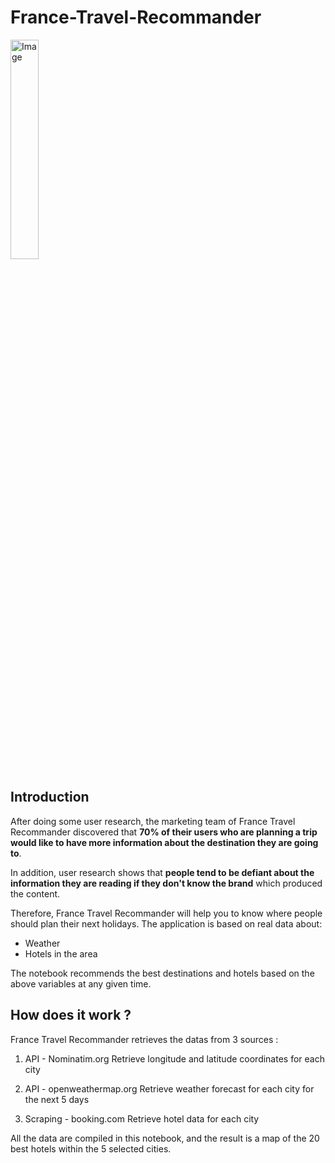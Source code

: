 # France-Travel-Recommander

<img src="https://th.bing.com/th/id/OIG.lH3gebRlw2.bpx0iqRae?pid=ImgGn" alt="Image" width="30%" height="30%">

## Introduction

After doing some user research, the marketing team of France Travel Recommander discovered that **70% of their users who are planning a trip would like to have more information about the destination they are going to**. 

In addition, user research shows that **people tend to be defiant about the information they are reading if they don't know the brand** which produced the content. 

Therefore, France Travel Recommander will help you to know where people should plan their next holidays. The application is based on real data about:

* Weather 
* Hotels in the area 

The notebook recommends the best destinations and hotels based on the above variables at any given time.


## How does it work ?

France Travel Recommander retrieves the datas from 3 sources :

1) API - Nominatim.org
Retrieve longitude and latitude coordinates for each city

2) API - openweathermap.org
Retrieve weather forecast for each city for the next 5 days

3) Scraping - booking.com
Retrieve hotel data for each city

All the data are compiled in this notebook, and the result is a map of the 20 best hotels within the 5 selected cities.